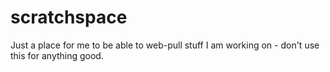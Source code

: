 # scratchspace
Just a place for me to be able to web-pull stuff I am working on - don't use this for anything good. 
